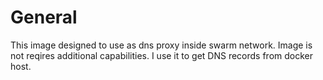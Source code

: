 # General

This image designed to use as dns proxy inside swarm network.
Image is not reqires additional capabilities.
I use it to get DNS records from docker host.
